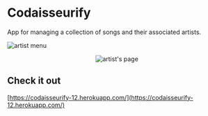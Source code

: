 # Codaisseurify

App for managing a collection of songs and their associated artists.

 <img src="http://res.cloudinary.com/mdfchucknorris/image/upload/v1512379575/Screenshot_from_2017-12-04_10-20-27_xd0kjc.png"
 alt="artist menu" />
 <p align="center">
 <img src="http://res.cloudinary.com/mdfchucknorris/image/upload/v1512379815/Screenshot_from_2017-12-04_10-29-55_zo8n2o.png" display="block" margin-top="20"
 alt="artist's page" />
</p>

 ## Check it out

[https://codaisseurify-12.herokuapp.com/](https://codaisseurify-12.herokuapp.com/)

